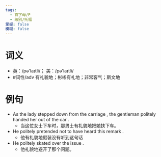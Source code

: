 ```yaml
---
tags:
  - 首字母/P
  - 级别/托福
掌握: false
模糊: false
---
```

# 词义
- 英：/pə'laɪtli/； 美：/pə'laɪtli/
- #词性/adv  有礼貌地；彬彬有礼地；非常客气；斯文地
# 例句
- As the lady stepped down from the carriage , the gentleman politely handed her out of the car .
	- 当这位女士下车时，那男士有礼貌地把她扶下车。
- He politely pretended not to have heard this remark .
	- 他有礼貌地假装没有听到这句话
- He politely skated over the issue .
	- 他礼貌地避开了那个问题。
